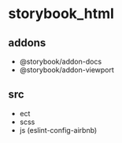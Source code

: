 # storybook_html

## addons

- @storybook/addon-docs
- @storybook/addon-viewport

## src

- ect
- scss
- js (eslint-config-airbnb)
